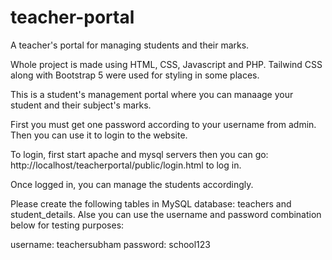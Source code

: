 # teacher-portal
A teacher's portal for managing students and their marks.

Whole project is made using HTML, CSS, Javascript and PHP. Tailwind CSS along with Bootstrap 5 were used for styling in some places.

This is a student's management portal where you can manaage your student and their subject's marks.

First you must get one password according to your username from admin. Then you can use it to login to the website.

To login, first start apache and mysql servers then you can go: http://localhost/teacherportal/public/login.html to log in.

Once logged in, you can manage the students accordingly.


Please create the following tables in MySQL database: teachers and student_details.
Alse you can use the username and password combination below for testing purposes:

username: teachersubham
password: school123

